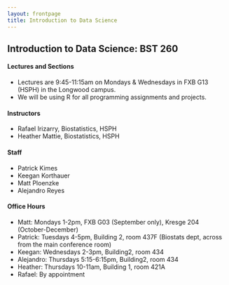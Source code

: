 ```yaml
---
layout: frontpage
title: Introduction to Data Science
---
```


## Introduction to Data Science: BST 260

#### Lectures and Sections

* Lectures are 9:45-11:15am on Mondays & Wednesdays in FXB G13 (HSPH) in the Longwood campus.
* We will be using R for all programming assignments and projects. 

#### Instructors

* Rafael Irizarry, Biostatistics, HSPH
* Heather Mattie, Biostatistics, HSPH

#### Staff

* Patrick Kimes
* Keegan Korthauer
* Matt Ploenzke
* Alejandro Reyes

#### Office Hours
* Matt: Mondays 1-2pm, FXB G03 (September only), Kresge 204 (October-December)
* Patrick: Tuesdays 4-5pm, Building 2, room 437F (Biostats dept, across from the main conference room)
* Keegan: Wednesdays 2-3pm, Building2, room 434
* Alejandro: Thursdays 5:15-6:15pm, Building2, room 434
* Heather: Thursdays 10-11am, Building 1, room 421A
* Rafael: By appointment
